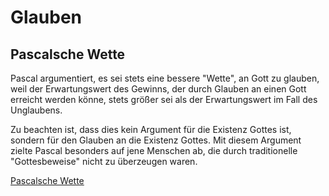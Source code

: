 # Glauben

## Pascalsche Wette

Pascal argumentiert, es sei stets eine bessere "Wette", an Gott zu glauben, weil der Erwartungswert des Gewinns, der durch Glauben an einen Gott erreicht werden könne, stets größer sei als der Erwartungswert im Fall des Unglaubens.

Zu beachten ist, dass dies kein Argument für die Existenz Gottes ist, sondern für den Glauben an die Existenz Gottes. Mit diesem Argument zielte Pascal besonders auf jene Menschen ab, die durch traditionelle "Gottesbeweise" nicht zu überzeugen waren. 

[Pascalsche Wette](https://de.wikipedia.org/wiki/Pascalsche_Wette)